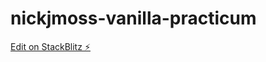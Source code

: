 # nickjmoss-vanilla-practicum

[Edit on StackBlitz ⚡️](https://stackblitz.com/edit/nickjmoss-vanilla-practicum)